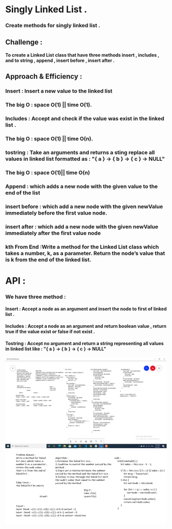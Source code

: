 # Singly Linked List .
### Create methods for singly linked list . 

## Challenge : 
#### To create a Linked List class that have three methods insert , includes , and to string , append , insert before , insert after . 


## Approach & Efficiency :
### Insert : Insert a new value to the linked list 
### The big O : space O(1) || time O(1).


### Includes : Accept and check if the value was exist in the linked list . 
### The big O :  space O(1) || time O(n).

### tostring : Take an arguments and returns a sting replace all values in linked list formatted as : "{ a } -> { b } -> { c } -> NULL"
### The big O : space O(1)|| time O(n) 

### Append : which adds a new node with the given value to the end of the list

### insert before : which add a new node with the given newValue immediately before the first value node.


### insert after : which add a new node with the given newValue immediately after the first value node 

### kth From End :Write a method for the Linked List class which takes a number, k, as a parameter. Return the node’s value that is k from the end of the linked list.


# API : 
### We have three method : 
#### Insert : Accept a node as an argument and insert the node to first of linked list .
#### Includes : Accept a node as an argument and return boolean value , return true if the value exist or false if not exist . 
#### Tostring : Accept no argument and return a string representing all values in linked list like : "{ a } -> { b } -> { c } -> NULL"


![Solution](./img/linked-list.png)
![Solution](./img/22.png)